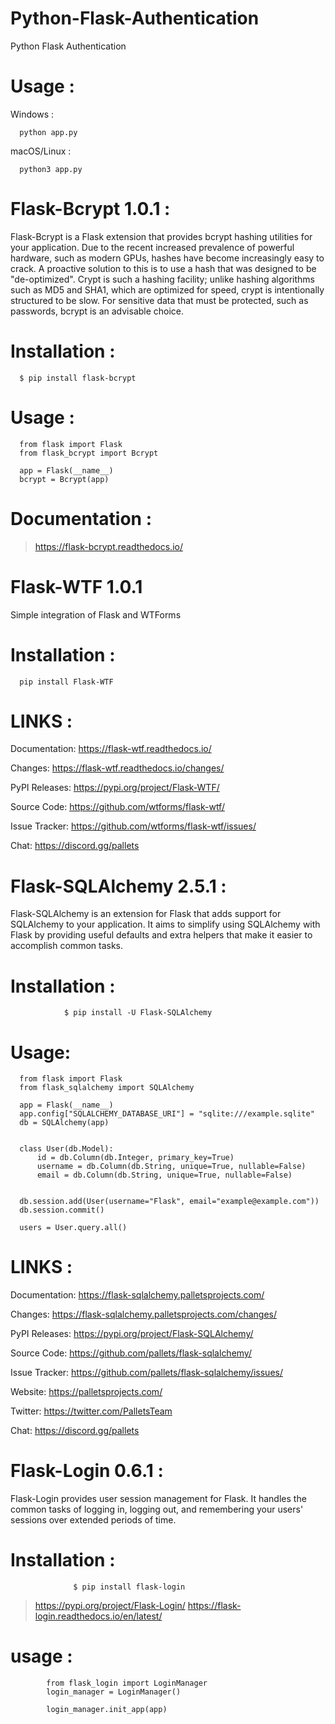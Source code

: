 # Python-Flask-Authentication
Python Flask Authentication

# Usage :
Windows :

      python app.py

macOS/Linux :

      python3 app.py
      
      
# Flask-Bcrypt 1.0.1 :
Flask-Bcrypt is a Flask extension that provides bcrypt hashing utilities for your application.
Due to the recent increased prevalence of powerful hardware, such as modern GPUs, hashes have become increasingly easy to crack. A proactive solution to this is to use a hash that was designed to be "de-optimized". Crypt is such a hashing facility; unlike hashing algorithms such as MD5 and SHA1, which are optimized for speed, crypt is intentionally structured to be slow.
For sensitive data that must be protected, such as passwords, bcrypt is an advisable choice.
# Installation :
      $ pip install flask-bcrypt
      
# Usage :
      from flask import Flask
      from flask_bcrypt import Bcrypt

      app = Flask(__name__)
      bcrypt = Bcrypt(app)
      
# Documentation :
>https://flask-bcrypt.readthedocs.io/

# Flask-WTF 1.0.1
Simple integration of Flask and WTForms
# Installation :
      pip install Flask-WTF
      
# LINKS :
Documentation: https://flask-wtf.readthedocs.io/


Changes: https://flask-wtf.readthedocs.io/changes/


PyPI Releases: https://pypi.org/project/Flask-WTF/


Source Code: https://github.com/wtforms/flask-wtf/


Issue Tracker: https://github.com/wtforms/flask-wtf/issues/


Chat: https://discord.gg/pallets

# Flask-SQLAlchemy 2.5.1 :
Flask-SQLAlchemy is an extension for Flask that adds support for SQLAlchemy to your application. It aims to simplify using SQLAlchemy with Flask by providing useful defaults and extra helpers that make it easier to accomplish common tasks.

# Installation :
                $ pip install -U Flask-SQLAlchemy
                
# Usage:

      from flask import Flask
      from flask_sqlalchemy import SQLAlchemy

      app = Flask(__name__)
      app.config["SQLALCHEMY_DATABASE_URI"] = "sqlite:///example.sqlite"
      db = SQLAlchemy(app)


      class User(db.Model):
          id = db.Column(db.Integer, primary_key=True)
          username = db.Column(db.String, unique=True, nullable=False)
          email = db.Column(db.String, unique=True, nullable=False)


      db.session.add(User(username="Flask", email="example@example.com"))
      db.session.commit()

      users = User.query.all()
                
 # LINKS :
 
 Documentation: https://flask-sqlalchemy.palletsprojects.com/
 
 
 Changes: https://flask-sqlalchemy.palletsprojects.com/changes/
 
 
 PyPI Releases: https://pypi.org/project/Flask-SQLAlchemy/
 
 
 Source Code: https://github.com/pallets/flask-sqlalchemy/
 
 
 Issue Tracker: https://github.com/pallets/flask-sqlalchemy/issues/
 
 
 Website: https://palletsprojects.com/
 
 
 Twitter: https://twitter.com/PalletsTeam
 
 
 Chat: https://discord.gg/pallets
      
# Flask-Login 0.6.1 :
Flask-Login provides user session management for Flask. It handles the common tasks of logging in, logging out, and remembering your users' sessions over extended periods of time.


# Installation :
                  $ pip install flask-login
                  
>https://pypi.org/project/Flask-Login/
>https://flask-login.readthedocs.io/en/latest/


# usage :
            from flask_login import LoginManager
            login_manager = LoginManager()

            login_manager.init_app(app)
